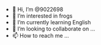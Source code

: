 - 👋 Hi, I’m @9022698
- 👀 I’m interested in frogs
- 🌱 I’m currently learning English
- 💞️ I’m looking to collaborate on ...
- 📫 How to reach me ...

<!---
9022698/9022698 is a ✨ special ✨ repository because its `README.md` (this file) appears on your GitHub profile.
You can click the Preview link to take a look at your changes.
--->
